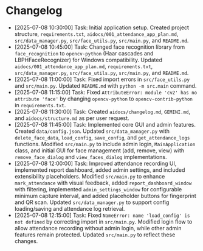 # Changelog

- [2025-07-08 10:30:00] Task: Initial application setup. Created project structure, `requirements.txt`, `aidocs/001_attendance_app_plan.md`, `src/data_manager.py`, `src/face_utils.py`, `src/main.py`, and `README.md`.
- [2025-07-08 10:45:00] Task: Changed face recognition library from `face_recognition` to `opencv-python` (Haar cascades and LBPHFaceRecognizer) for Windows compatibility. Updated `aidocs/001_attendance_app_plan.md`, `requirements.txt`, `src/data_manager.py`, `src/face_utils.py`, `src/main.py`, and `README.md`.
- [2025-07-08 11:00:00] Task: Fixed import errors in `src/face_utils.py` and `src/main.py`. Updated `README.md` with `python -m src.main` command.
- [2025-07-08 11:15:00] Task: Fixed `AttributeError: module 'cv2' has no attribute 'face'` by changing `opencv-python` to `opencv-contrib-python` in `requirements.txt`.
- [2025-07-08 11:30:00] Task: Created `aidocs/changelog.md`, `GEMINI.md`, and `aidocs/structure.md` as per user request.
- [2025-07-08 11:45:00] Task: Implemented core GUI and admin features. Created `data/config.json`. Updated `src/data_manager.py` with `delete_face_data`, `load_config`, `save_config`, and `get_attendance_logs` functions. Modified `src/main.py` to include admin login, `MainApplication` class, and initial GUI for face management (add, remove, view) with `remove_face_dialog` and `view_faces_dialog` implementations.
- [2025-07-08 12:00:00] Task: Improved attendance recording UI, implemented report dashboard, added admin settings, and included extensibility placeholders. Modified `src/main.py` to enhance `mark_attendance` with visual feedback, added `report_dashboard_window` with filtering, implemented `admin_settings_window` for configurable minimum capture interval, and added placeholder buttons for fingerprint and QR scan. Updated `src/data_manager.py` to support config loading/saving and attendance log retrieval.
- [2025-07-08 12:15:00] Task: Fixed `NameError: name 'load_config' is not defined` by correcting import in `src/main.py`. Modified login flow to allow attendance recording without admin login, while other admin features remain protected. Updated `src/main.py` to reflect these changes.
